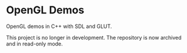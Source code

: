 # OpenGL Demos

OpenGL demos in C++ with SDL and GLUT.

This project is no longer in development. The repository is now archived and in read-only mode.
